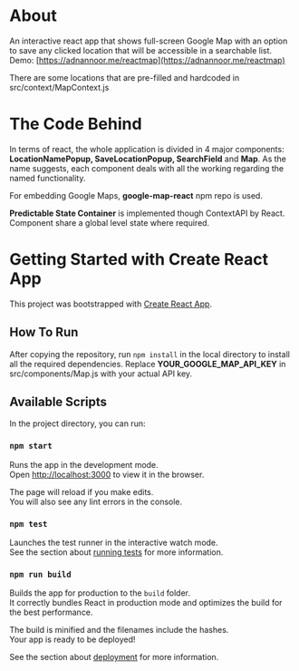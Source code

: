 # About

An interactive react app that shows full-screen Google Map with an option to save any clicked location that will be accessible in a searchable list.
Demo: [https://adnannoor.me/reactmap](https://adnannoor.me/reactmap)

There are some locations that are pre-filled and hardcoded in src/context/MapContext.js

# The Code Behind

In terms of react, the whole application is divided in 4 major components: **LocationNamePopup, SaveLocationPopup, SearchField** and **Map**. As the name suggests, each component deals with all the working regarding the named functionality.

For embedding Google Maps, **google-map-react** npm repo is used.

**Predictable State Container** is implemented though ContextAPI by React. Component share a global level state where required.

# Getting Started with Create React App

This project was bootstrapped with [Create React App](https://github.com/facebook/create-react-app).

## How To Run

After copying the repository, run `npm install` in the local directory to install all the required dependencies.
Replace **YOUR_GOOGLE_MAP_API_KEY** in src/components/Map.js with your actual API key.

## Available Scripts

In the project directory, you can run:

### `npm start`

Runs the app in the development mode.\
Open [http://localhost:3000](http://localhost:3000) to view it in the browser.

The page will reload if you make edits.\
You will also see any lint errors in the console.

### `npm test`

Launches the test runner in the interactive watch mode.\
See the section about [running tests](https://facebook.github.io/create-react-app/docs/running-tests) for more information.

### `npm run build`

Builds the app for production to the `build` folder.\
It correctly bundles React in production mode and optimizes the build for the best performance.

The build is minified and the filenames include the hashes.\
Your app is ready to be deployed!

See the section about [deployment](https://facebook.github.io/create-react-app/docs/deployment) for more information.
